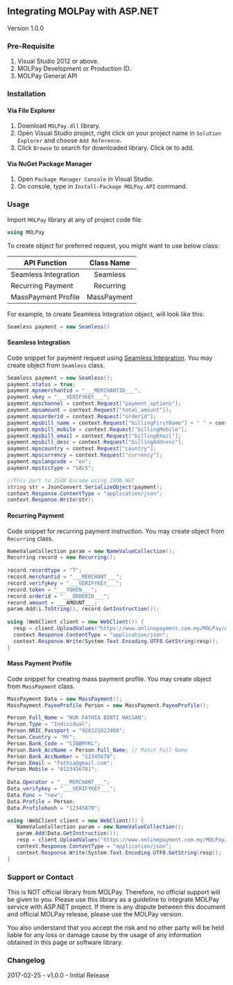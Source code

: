 ## Integrating MOLPay with ASP.NET
Version 1.0.0

### Pre-Requisite
1. Visual Studio 2012 or above.
2. MOLPay Development or Production ID.
3. MOLPay General API

### Installation

#### Via File Explorer
1. Download `MOLPay.dll` library.
2. Open Visual Studio project, right click on your project name in `Solution Explorer` and choose `Add Reference`.
3. Click `Browse` to search for downloaded library. Click `OK` to add.

#### Via NuGet Package Manager
1. Open `Package Manager Console` in Visual Studio.
2. On console, type in `Install-Package MOLPay.API` command.

### Usage
Import `MOLPay` library at any of project code file.

```C#
using MOLPay
```

To create object for preferred request, you might want to use below class:

| API Function        | Class Name |
| ------------- |:-------------:| 
| Seamless Integration     | Seamless | 
| Recurring Payment    | Recurring |   
| MassPayment Profile | MassPayment |

For example, to create Seamless Integration object, will look like this:
```C#
Seamless payment = new Seamless()
```

#### Seamless Integration
Code snippet for payment request using [Seamless Integration](https://github.com/MOLPay/Seamless_Integration). You may create object from `Seamless` class.

```C#
Seamless payment = new Seamless();
payment.status = true;
payment.mpsmerchantid = "___MERCHANTID___";
payment.vkey = "___VERIFYKEY___";
payment.mpschannel = context.Request["payment_options"];
payment.mpsamount = context.Request["total_amount"]);
payment.mpsorderid = context.Request["orderid"];
payment.mpsbill_name = context.Request["billingFirstName"] + " " + context.Request["billingLastName"];
payment.mpsbill_mobile = context.Request["billingMobile"];
payment.mpsbill_email = context.Request["billingEmail"];
payment.mpsbill_desc = context.Request["billingAddress"];
payment.mpscountry = context.Request["country"];
payment.mpscurrency = context.Request["currency"];
payment.mpslangcode = "en";
payment.mpstcctype = "SALS";

//This part to JSON Encode using JSON.NET
string str = JsonConvert.SerializeObject(payment);
context.Response.ContentType = "application/json";
context.Response.Write(str);
```

#### Recurring Payment
Code snippet for recurring payment instruction. You may create object from `Recurring` class.

```C#
NameValueCollection param = new NameValueCollection();
Recurring record = new Recurring();
        
record.recordtype = "T";
record.merchantid = "___MERCHANT___";
record.verifykey = "___VERIFYKEY___";
record.token = "___TOKEN___";
record.orderid = "___ORDERID___";
record.amount = ___AMOUNT___;        
param.Add(i.ToString(), record.GetInstruction());
        
using (WebClient client = new WebClient()) {
  resp = client.UploadValues("https://www.onlinepayment.com.my/MOLPay/API/Recurring/input.php", param);
  context.Response.ContentType = "application/json";
  context.Response.Write(System.Text.Encoding.UTF8.GetString(resp));
}
```
#### Mass Payment Profile
Code snippet for creating mass payment profile. You may create object from `MassPayment` class.
```C#
MassPayment Data = new MassPayment();
MassPayment.PayeeProfile Person = new MassPayment.PayeeProfile();

Person.Full_Name = "NUR FATHIA BINTI HASSAN";
Person.Type = "Individual";
Person.NRIC_Passport = "920321022468";
Person.Country = "MY";
Person.Bank_Code = "CIBBMYKL";
Person.Bank_AccName = Person.Full_Name; // Match Full Name
Person.Bank_AccNumber = "12345678";
Person.Email = "fathia@gmail.com";
Person.Mobile = "0123456781";
            
Data.Operator = "___MERCHANT___";
Data.verifykey = "___VERIFYKEY___";
Data.Func = "new";
Data.Profile = Person;
Data.Profilehash = "12345678";

using (WebClient client = new WebClient()) {
   NameValueCollection param = new NameValueCollection();
   param.Add(Data.GetInstruction());
   resp = client.UploadValues("https://www.onlinepayment.com.my/MOLPay/API/MassPayment/payee_profile.php", param);
   context.Response.ContentType = "application/json";
   context.Response.Write(System.Text.Encoding.UTF8.GetString(resp));
}
```

### Support or Contact
This is NOT official library from MOLPay. Therefore, no official support will be given to you. Please use this library as a guideline to integrate MOLPay service with ASP.NET project. If there is any dispute between this document and official MOLPay release, please use the MOLPay version. 

You also understand that you accept the risk and no other party will be held liable for any loss or damage cause by the usage of any information obtained in this page or software library.


### Changelog
2017-02-25 - v1.0.0 - Initial Release
